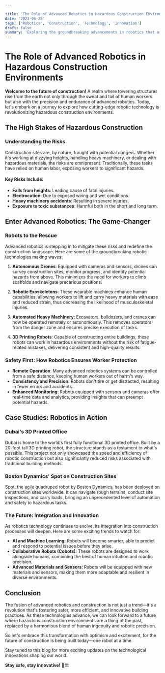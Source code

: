 ```yaml
---

title: 'The Role of Advanced Robotics in Hazardous Construction Environments'
date: '2023-06-25'
tags: ['Robotics', 'Construction', 'Technology', 'Innovation']
draft: false
summary: 'Exploring the groundbreaking advancements in robotics that are transforming hazardous construction environments, ensuring safety and efficiency like never before.'
---
```


# The Role of Advanced Robotics in Hazardous Construction Environments

**Welcome to the future of construction!** A realm where towering structures rise from the earth not only through the sweat and toil of human workers but also with the precision and endurance of advanced robotics. Today, let's embark on a journey to explore how cutting-edge robotic technology is revolutionizing hazardous construction environments.

## The High Stakes of Hazardous Construction

### Understanding the Risks

Construction sites are, by nature, fraught with potential dangers. Whether it's working at dizzying heights, handling heavy machinery, or dealing with hazardous materials, the risks are omnipresent. Traditionally, these tasks have relied on human labor, exposing workers to significant hazards.

#### Key Risks Include:

- **Falls from heights**: Leading cause of fatal injuries.
- **Electrocution**: Due to exposed wiring and wet conditions.
- **Heavy machinery accidents**: Resulting in severe injuries.
- **Exposure to toxic substances**: Harmful both in the short and long term.

## Enter Advanced Robotics: The Game-Changer

### Robots to the Rescue

Advanced robotics is stepping in to mitigate these risks and redefine the construction landscape. Here are some of the groundbreaking robotic technologies making waves:

1. **Autonomous Drones**: Equipped with cameras and sensors, drones can survey construction sites, monitor progress, and identify potential hazards from above. This minimizes the need for workers to climb scaffolds and navigate precarious positions.

2. **Robotic Exoskeletons**: These wearable machines enhance human capabilities, allowing workers to lift and carry heavy materials with ease and reduced strain, thus decreasing the likelihood of musculoskeletal injuries.

3. **Automated Heavy Machinery**: Excavators, bulldozers, and cranes can now be operated remotely or autonomously. This removes operators from the danger zone and ensures precise execution of tasks.

4. **3D Printing Robots**: Capable of constructing entire buildings, these robots can work in hazardous environments without the risk of fatigue-related mistakes, delivering consistent and high-quality results.

### Safety First: How Robotics Ensures Worker Protection

- **Remote Operation**: Many advanced robotics systems can be controlled from a safe distance, keeping human workers out of harm's way.
- **Consistency and Precision**: Robots don't tire or get distracted, resulting in fewer errors and accidents.
- **Enhanced Monitoring**: Robots equipped with sensors and cameras offer real-time data and analytics, providing insights that can preempt potential hazards.

## Case Studies: Robotics in Action

### Dubai's 3D Printed Office

Dubai is home to the world's first fully functional 3D printed office. Built by a 20-foot tall 3D printing robot, the structure stands as a testament to what's possible. This project not only showcased the speed and efficiency of robotic construction but also significantly reduced risks associated with traditional building methods.

### Boston Dynamics' Spot on Construction Sites

Spot, the agile quadruped robot by Boston Dynamics, has been deployed on construction sites worldwide. It can navigate rough terrains, conduct site inspections, and carry loads, bringing an unprecedented level of automation and safety to hazardous tasks.

### The Future: Integration and Innovation

As robotics technology continues to evolve, its integration into construction processes will deepen. Here are some exciting trends to watch for:

- **AI and Machine Learning**: Robots will become smarter, able to predict and respond to potential issues before they arise.
- **Collaborative Robots (Cobots)**: These robots are designed to work alongside humans, combining the best of human intuition and robotic precision.
- **Advanced Materials and Sensors**: Robots will be equipped with new materials and sensors, making them more adaptable and resilient in diverse environments.

## Conclusion

The fusion of advanced robotics and construction is not just a trend—it's a revolution that's fostering safer, more efficient, and innovative building practices. As these technologies advance, we can look forward to a future where hazardous construction environments are a thing of the past, replaced by a harmonious blend of human ingenuity and robotic precision.

So let's embrace this transformation with optimism and excitement, for the future of construction is being built today—one robot at a time. 

Stay tuned to this blog for more exciting updates on the technological innovations shaping our world.

**Stay safe, stay innovative!** 🦾🏗️